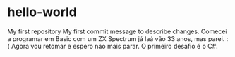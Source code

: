 # hello-world
My first repository
My first commit message to describe changes.
Comecei a programar em Basic com um ZX Spectrum já laá vão 33 anos, mas parei. :(
Agora vou retomar e espero não mais parar.
O primeiro desafio é o C#.
